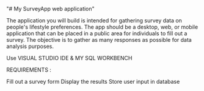 
"#  My SurveyApp web application" 


The application you will build is intended for gathering survey data on people's lifestyle
 preferences.
The app should be a desktop, web, or mobile application that can be
 placed in a public area for individuals to fill out a survey. 
The objective is to gather as
 many responses as possible for data analysis purposes. 

 

Use VISUAL STUDIO IDE & MY SQL WORKBENCH

 REQUIREMENTS :

Fill out a survey form
Display the results
Store user input in database
